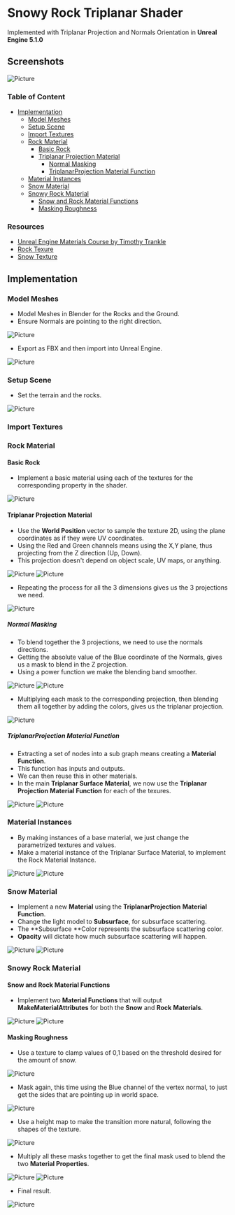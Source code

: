 # Snowy Rock Triplanar Shader

Implemented with Triplanar Projection and Normals Orientation in **Unreal Engine 5.1.0**

## Screenshots

![Picture](./docs/24.png)

### Table of Content
- [Implementation](#implementation)
  - [Model Meshes](#model-meshes)
  - [Setup Scene](#setup-scene)
  - [Import Textures](#import-textures)
  - [Rock Material](#rock-material)
    - [Basic Rock](#basic-rock)
    - [Triplanar Projection Material](#triplanar-projection-material)
      - [Normal Masking](#normal-masking)
      - [TriplanarProjection Material Function](#triplanarprojection-material-function)
  - [Material Instances](#material-instances) 
  - [Snow Material](#snow-material)
  - [Snowy Rock Material](#snowy-rock-material)
    - [Snow and Rock Material Functions](#snow-and-rock-material-functions)
    - [Masking Roughness](#masking-roughness)

### Resources

- [Unreal Engine Materials Course by Timothy Trankle](https://www.udemy.com/course/unlocking-the-unreal-engine-material-editor)
- [Rock Texure](https://3dtextures.me/2022/03/03/rock-044/)
- [Snow Texture](https://3dtextures.me/2018/02/27/snow-002/)

## Implementation
### Model Meshes

- Model Meshes in Blender for the Rocks and the Ground.
- Ensure Normals are pointing to the right direction.

![Picture](./docs/1.png)

- Export as FBX and then import into Unreal Engine.
  
![Picture](./docs/2.png)

### Setup Scene

- Set the terrain and the rocks.

![Picture](./docs/3.png)

### Import Textures

### Rock Material
#### Basic Rock

- Implement a basic material using each of the textures for the corresponding property in the shader.

![Picture](./docs/4.png)

#### Triplanar Projection Material

- Use the **World Position** vector to sample the texture 2D, using the plane coordinates as if they were UV coordinates.
- Using the Red and Green channels means using the X,Y plane, thus projecting from the Z direction (Up, Down).
- This projection doesn't depend on object scale, UV maps, or anything.

![Picture](./docs/5.png)
![Picture](./docs/6.png)

- Repeating the process for all the 3 dimensions gives us the 3 projections we need.

![Picture](./docs/7.png)

##### Normal Masking

- To blend together the 3 projections, we need to use the normals directions.
- Getting the absolute value of the Blue coordinate of the Normals, gives us a mask to blend in the Z projection.
- Using a power function we make the blending band smoother.

![Picture](./docs/8.png)
![Picture](./docs/9.png)

- Multiplying each mask to the corresponding projection, then blending them all together by adding the colors, gives us the triplanar projection.

![Picture](./docs/10.png)

##### TriplanarProjection Material Function

- Extracting a set of nodes into a sub graph means creating a **Material Function**.
- This function has inputs and outputs.
- We can then reuse this in other materials.
- In the main **Triplanar Surface** **Material**, we now use the **Triplanar Projection** **Material Function** for each of the texures.

![Picture](./docs/11.png)
![Picture](./docs/12.png)

### Material Instances

- By making instances of a base material, we just change the parametrized textures and values.
- Make a material instance of the Triplanar Surface Material, to implement the Rock Material Instance.

![Picture](./docs/13.png)
![Picture](./docs/14.png)

### Snow Material

- Implement a new **Material** using the **TriplanarProjection** **Material Function**.
- Change the light model to **Subsurface**, for subsurface scattering.
- The **Subsurface **Color represents the subsurface scattering color.
- **Opacity** will dictate how much subsurface scattering will happen.

![Picture](./docs/15.png)
![Picture](./docs/16.png)

### Snowy Rock Material
#### Snow and Rock Material Functions

- Implement two **Material Functions** that will output **MakeMaterialAttributes** for both the **Snow** and **Rock** **Materials**.

![Picture](./docs/17.png)
![Picture](./docs/18.png)

#### Masking Roughness

- Use a texture to clamp values of 0,1 based on the threshold desired for the amount of snow.

![Picture](./docs/19.png)

- Mask again, this time using the Blue channel of the vertex normal, to just get the sides that are pointing up in world space.

![Picture](./docs/20.png)

- Use a height map to make the transition more natural, following the shapes of the texture.

![Picture](./docs/21.png)

- Multiply all these masks together to get the final mask used to blend the two **Material Properties**.

![Picture](./docs/22.png)
![Picture](./docs/23.png)

- Final result.

![Picture](./docs/24.png)
